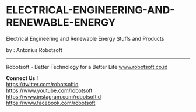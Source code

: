 # ELECTRICAL-ENGINEERING-AND-RENEWABLE-ENERGY
Electrical Engineering and Renewable Energy Stuffs and Products

by : Antonius Robotsoft


_____________________________________________________

Robotsoft - Better Technology for a Better Life
www.robotsoft.co.id 

<b>Connect Us !</b>
<br>
https://twitter.com/robotsoftid
<br>
https://www.youtube.com/robotsoft
<br>
https://www.instagram.com/robotsoftid
<br>
https://www.facebook.com/robotsoft

